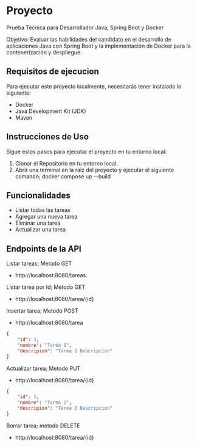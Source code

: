 
# Proyecto


Prueba Técnica para Desarrollador Java, Spring Boot y Docker

Objetivo: Evaluar las habilidades del candidato en el desarrollo de aplicaciones Java con Spring Boot y la implementación de Docker para la contenerización y despliegue.


## Requisitos de ejecucion
Para ejecutar este proyecto localmente, necesitarás tener instalado lo siguiente:
* Docker
* Java Development Kit (JDK)
* Maven



## Instrucciones de Uso

Sigue estos pasos para ejecutar el proyecto en tu entorno local:

1. Clonar el Repositorio en tu entorno local.
2. Abrir una terminal en la raiz del proyecto y ejecutar el siguiente comando; docker compose up --build

## Funcionalidades

* Listar todas las tareas
* Agregar una nueva tarea
* Eliminar una tarea
* Actualizar una tarea


## Endpoints de la API
Listar tareas; Metodo GET
* http://localhost:8080/tareas

Listar tarea por Id; Metodo GET

* http://localhost:8080/tarea/{id}

Insertar tarea; Metodo POST
* http://localhost:8080/tarea
```json
{
    "id": 1,
    "nombre": "Tarea 1",
    "descripion": "Tarea 1 Descripcion"
}

```

Actualizar tarea; Metodo PUT
* http://localhost:8080/tarea/{id}
```json
{
    "id": 1,
    "nombre": "Tarea 2",
    "descripion": "Tarea 2 Descripcion"
}

```

Borrar tarea; metodo DELETE
* http://localhost:8080/tarea/{id}